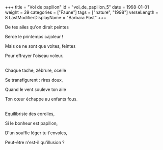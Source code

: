 +++
title = "Vol de papillon"
id = "vol_de_papillon_5"
date = 1998-01-01
weight = 39
categories = ["Faune"]
tags = ["nature", "1998"]
verseLength = 8
LastModifierDisplayName = "Barbara Post"
+++

De tes ailes qu'on dirait peintes

Berce le printemps cajoleur !

Mais ce ne sont que voltes, feintes

Pour effrayer l'oiseau voleur.

 \
Chaque tache, zébrure, ocelle

Se transfigurent : rires doux,

Quand le vent soulève ton aile

Ton cœur échappe au enfants fous.

 \
Equilibriste des corolles,

Si le bonheur est papillon,

D'un souffle léger tu t'envoles,

Peut-être n'est-il qu'illusion ?
